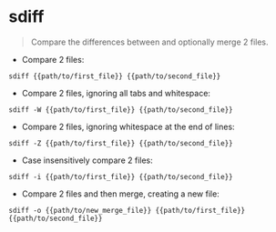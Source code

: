 # sdiff

> Compare the differences between and optionally merge 2 files.

- Compare 2 files:

`sdiff {{path/to/first_file}} {{path/to/second_file}}`

- Compare 2 files, ignoring all tabs and whitespace:

`sdiff -W {{path/to/first_file}} {{path/to/second_file}}`

- Compare 2 files, ignoring whitespace at the end of lines:

`sdiff -Z {{path/to/first_file}} {{path/to/second_file}}`

- Case insensitively compare 2 files:

`sdiff -i {{path/to/first_file}} {{path/to/second_file}}`

- Compare 2 files and then merge, creating a new file:

`sdiff -o {{path/to/new_merge_file}} {{path/to/first_file}} {{path/to/second_file}}`
